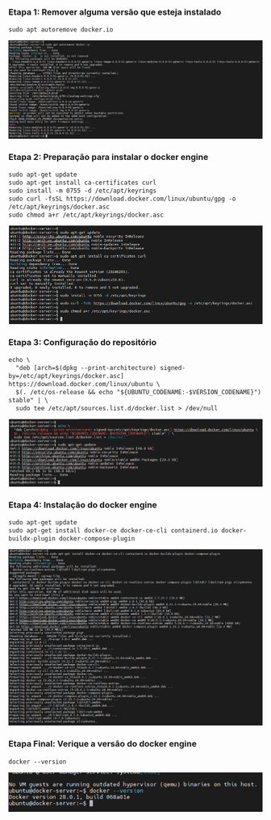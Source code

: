 ### Etapa 1: Remover alguma versão que esteja instalado

````
sudo apt autoremove docker.io
````
![alt text](pictures/autoremove.PNG)

### Etapa 2: Preparação para instalar o docker engine

````
sudo apt-get update
sudo apt-get install ca-certificates curl
sudo install -m 0755 -d /etc/apt/keyrings
sudo curl -fsSL https://download.docker.com/linux/ubuntu/gpg -o /etc/apt/keyrings/docker.asc
sudo chmod a+r /etc/apt/keyrings/docker.asc
````
![alt text](pictures/update.PNG)

### Etapa 3: Configuração do repositório 

````
echo \
  "deb [arch=$(dpkg --print-architecture) signed-by=/etc/apt/keyrings/docker.asc] https://download.docker.com/linux/ubuntu \
  $(. /etc/os-release && echo "${UBUNTU_CODENAME:-$VERSION_CODENAME}") stable" | \
  sudo tee /etc/apt/sources.list.d/docker.list > /dev/null
````
![alt text](pictures/repo.PNG)

### Etapa 4: Instalação do docker engine

````
sudo apt-get update
sudo apt-get install docker-ce docker-ce-cli containerd.io docker-buildx-plugin docker-compose-plugin
````
![alt text](pictures/install.PNG)
### Etapa Final: Verique a versão do docker engine

````
docker --version
````
![alt text](pictures/version.PNG)
